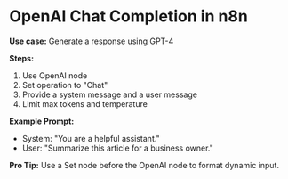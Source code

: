 # OpenAI Chat Completion in n8n

**Use case:** Generate a response using GPT-4

**Steps:**
1. Use OpenAI node
2. Set operation to "Chat"
3. Provide a system message and a user message
4. Limit max tokens and temperature

**Example Prompt:**
- System: "You are a helpful assistant."
- User: "Summarize this article for a business owner."

**Pro Tip:** Use a Set node before the OpenAI node to format dynamic input.